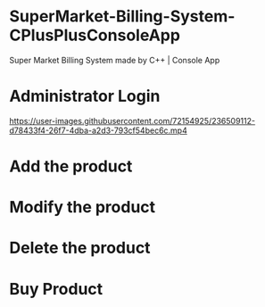 # SuperMarket-Billing-System-CPlusPlusConsoleApp
Super Market Billing System made by C++ | Console App

# Administrator Login


https://user-images.githubusercontent.com/72154925/236509112-d78433f4-26f7-4dba-a2d3-793cf54bec6c.mp4




# Add the product


# Modify the product



# Delete the product



# Buy Product
